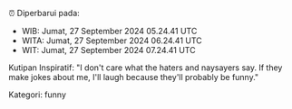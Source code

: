 ⏰ Diperbarui pada:
- WIB: Jumat, 27 September 2024 05.24.41 UTC
- WITA: Jumat, 27 September 2024 06.24.41 UTC
- WIT: Jumat, 27 September 2024 07.24.41 UTC

Kutipan Inspiratif:
"I don't care what the haters and naysayers say. If they make jokes about me, I'll laugh because they'll probably be funny."


Kategori: funny

